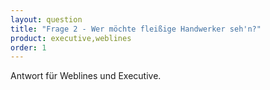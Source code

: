 ```yaml
---
layout: question
title: "Frage 2 - Wer möchte fleißige Handwerker seh'n?"
product: executive,weblines
order: 1
---
```


Antwort für Weblines und Executive.
